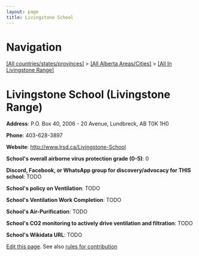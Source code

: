 ```yaml
---
layout: page
title: Livingstone School
---
```

# Navigation

[[All countries/states/provinces]](../../..) > [[All Alberta Areas/Cities]](../..) > [[All In Livingstone Range]](..)

# Livingstone School (Livingstone Range)

**Address**: P.O. Box 40, 2006 - 20 Avenue, Lundbreck, AB T0K 1H0

**Phone**: 403-628-3897

**Website**: <http://www.lrsd.ca/Livingstone-School>

**School's overall airborne virus protection grade (0-5)**: 0

**Discord, Facebook, or WhatsApp group for discovery/advocacy for THIS school**: TODO

**School's policy on Ventilation**: TODO

**School's Ventilation Work Completion**: TODO

**School's Air-Purification**: TODO

**School's CO2 monitoring to actively drive ventilation and filtration**: TODO

**School's Wikidata URL**: TODO


[Edit this page](https://github.com/ventilate-schools/AB/edit/main/./Livingstone_Range/Livingstone_School.md). See also [rules for contribution](../../../contribution-rules/)